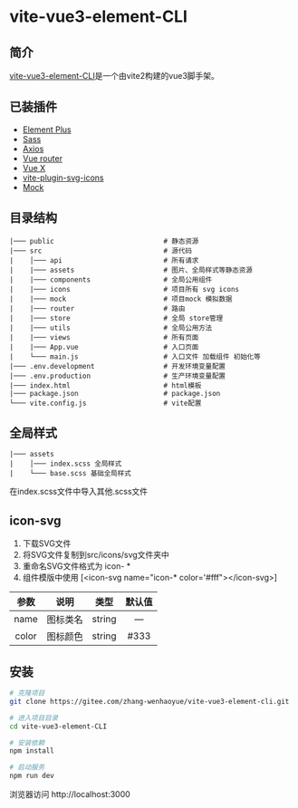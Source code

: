 <div>

# vite-vue3-element-CLI


## 简介

[vite-vue3-element-CLI](https://gitee.com/zhang-wenhaoyue/vite-vue3-element-cli)是一个由vite2构建的vue3脚手架。

## 已装插件

- [Element Plus](https://element-plus.gitee.io/zh-CN/#/zh-CN)
- [Sass](https://cn.vitejs.dev/guide/features.html#css-pre-processors)
- [Axios](https://cn.vitejs.dev/guide/features.html#css-pre-processors)
- [Vue router](https://next.router.vuejs.org/zh/index.html)
- [Vue X](https://next.vuex.vuejs.org/zh/)
- [vite-plugin-svg-icons](https://github.com/anncwb/vite-plugin-svg-icons)
- [Mock](http://mockjs.com/)
## 目录结构
```
|─── public                           # 静态资源
|─── src                              # 源代码
|    │─── api                         # 所有请求
|    |─── assets                      # 图片、全局样式等静态资源
|    |─── components                  # 全局公用组件
|    |─── icons                       # 项目所有 svg icons
|    |─── mock                        # 项目mock 模拟数据
|    |─── router                      # 路由
|    |─── store                       # 全局 store管理
|    |─── utils                       # 全局公用方法
|    |─── views                       # 所有页面
|    |─── App.vue                     # 入口页面
|    └─── main.js                     # 入口文件 加载组件 初始化等
|─── .env.development                 # 开发环境变量配置
|─── .env.production                  # 生产环境变量配置
|─── index.html                       # html模板
|─── package.json                     # package.json
└─── vite.config.js                   # vite配置

```

## 全局样式
```
|─── assets   
|    │─── index.scss 全局样式
|    └─── base.scss 基础全局样式
```
在index.scss文件中导入其他.scss文件
## icon-svg
1. 下载SVG文件
2. 将SVG文件复制到src/icons/svg文件夹中
3. 重命名SVG文件格式为 icon- * 
4. 组件模版中使用 [&lt;icon-svg name="icon-* color='#fff"&gt;&lt;/icon-svg&gt;]

参数|说明|类型|默认值|
:---:|:---:|:---:|:---:|
name|图标类名|string|—|
color|图标颜色|string|#333|

## 安装

```bash
# 克隆项目
git clone https://gitee.com/zhang-wenhaoyue/vite-vue3-element-cli.git

# 进入项目目录
cd vite-vue3-element-CLI

# 安装依赖
npm install

# 启动服务
npm run dev
```

浏览器访问 http://localhost:3000

</div>

